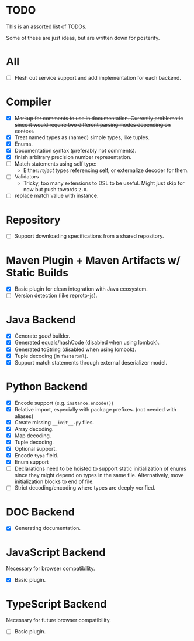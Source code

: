 # TODO

This is an assorted list of TODOs.

Some of these are just ideas, but are written down for posterity.

# All
- [ ] Flesh out service support and add implementation for each backend.

# Compiler
- [x] ~~Markup for comments to use in documentation. Currently problematic since it would require two
      different parsing modes depending on context.~~
- [x] Treat named types as (named) simple types, like tuples.
- [x] Enums.
- [x] Documentation syntax (preferably not comments).
- [x] finish arbitrary precision number representation.
- [ ] Match statements using self type:
  * Either: *reject* types referencing self, or externalize decoder for them.
- [ ] Validators
  * Tricky, too many extensions to DSL to be useful.
    Might just skip for now but push towards `2.0`.
- [ ] replace match value with instance.

# Repository
- [ ] Support downloading specifications from a shared repository.

# Maven Plugin + Maven Artifacts w/ Static Builds
- [x] Basic plugin for clean integration with Java ecosystem.
- [ ] Version detection (like reproto-js).

# Java Backend
- [x] Generate _good_ builder.
- [x] Generated equals/hashCode (disabled when using lombok).
- [x] Generated toString (disabled when using lombok).
- [x] Tuple decoding (in `fasterxml`).
- [x] Support match statements through external deserializer model.

# Python Backend

- [x] Encode support (e.g. `instance.encode()`)
- [x] Relative import, especially with package prefixes. (not needed with aliases)
- [x] Create missing `__init__.py` files.
- [x] Array decoding.
- [x] Map decoding.
- [x] Tuple decoding.
- [x] Optional support.
- [x] Encode `type` field.
- [x] Enum support
- [ ] Declarations need to be hoisted to support static initialization of enums since they might
      depend on types in the same file. Alternatively, move initialization blocks to end of file.
- [ ] Strict decoding/encoding where types are deeply verified.

# DOC Backend
- [x] Generating documentation.

# JavaScript Backend
Necessary for browser compatibility.

- [x] Basic plugin.

# TypeScript Backend
Necessary for future browser compatibility.

- [ ] Basic plugin.
